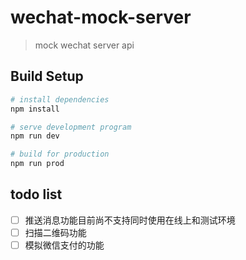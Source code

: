 # wechat-mock-server

> mock wechat server api

## Build Setup

``` bash
# install dependencies
npm install

# serve development program
npm run dev

# build for production
npm run prod
```
## todo list

- [ ] 推送消息功能目前尚不支持同时使用在线上和测试环境
- [ ] 扫描二维码功能
- [ ] 模拟微信支付的功能
